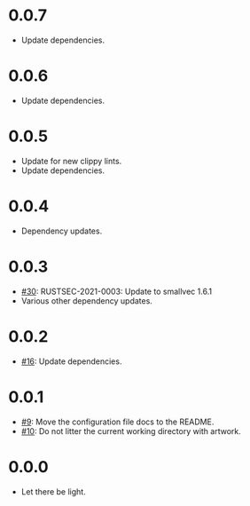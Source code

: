 # 0.0.7

* Update dependencies.


# 0.0.6

* Update dependencies.


# 0.0.5

* Update for new clippy lints.
* Update dependencies.


# 0.0.4

* Dependency updates.


# 0.0.3

* [#30](https://github.com/bowlofeggs/rems/pull/30): RUSTSEC-2021-0003: Update to smallvec 1.6.1
* Various other dependency updates.


# 0.0.2

* [#16](https://github.com/bowlofeggs/rems/pull/16): Update dependencies.


# 0.0.1

* [#9](https://github.com/bowlofeggs/rems/pull/9): Move the configuration file docs to the README.
* [#10](https://github.com/bowlofeggs/rems/pull/10): Do not litter the current working directory
  with artwork.


# 0.0.0

* Let there be light.
